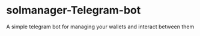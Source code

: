 # solmanager-Telegram-bot
A simple telegram bot for managing your wallets and interact between them 
